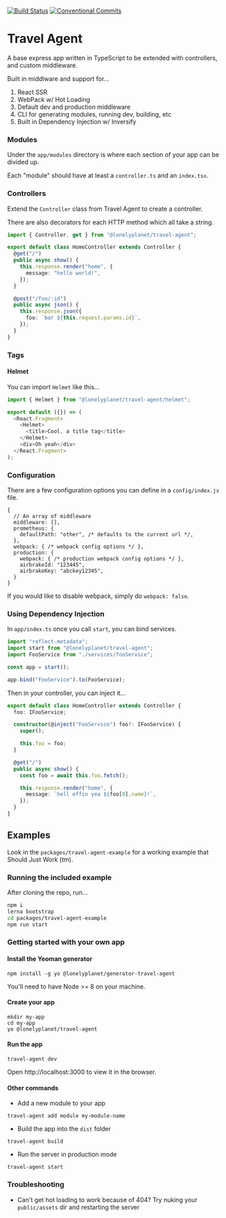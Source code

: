 [![Build Status](https://travis-ci.org/lonelyplanet/travel-agent.svg?branch=master)](https://travis-ci.org/lonelyplanet/travel-agent)
[![Conventional Commits](https://img.shields.io/badge/Conventional%20Commits-1.0.0-yellow.svg)](https://conventionalcommits.org)

# Travel Agent

A base express app written in TypeScript to be extended with controllers, and custom middleware.

Built in middlware and support for...

1. React SSR
1. WebPack w/ Hot Loading
1. Default dev and production middleware
1. CLI for generating modules, running dev, building, etc
1. Built in Dependency Injection w/ Inversify

### Modules

Under the `app/modules` directory is where each section of your app can be divided up.

Each "module" should have at least a `controller.ts` and an `index.tsx`.

### Controllers

Extend the `Controller` class from Travel Agent to create a controller.

There are also decorators for each HTTP method which all take a string.

```ts
import { Controller, get } from "@lonelyplanet/travel-agent";

export default class HomeController extends Controller {
  @get("/")
  public async show() {
    this.response.render("home", {
      message: "hello world!",
    });
  }

  @post("/foo/:id")
  public async json() {
    this.response.json({
      foo: `bar ${this.request.params.id}`,
    });
  }
}
```

### Tags

#### Helmet

You can import `Helmet` like this...

```ts
import { Helmet } from "@lonelyplanet/travel-agent/helmet";

export default ({}) => (
  <React.Fragment>
    <Helmet>
      <title>Cool, a title tag</title>
    </Helmet>
    <div>Oh yeah</div>
  </React.Fragment>
);
```

### Configuration

There are a few configuration options you can define in a `config/index.js` file.

```
{
  // An array of middleware
  middleware: [],
  prometheus: {
    defaultPath: "other", /* defaults to the current url */,
  },
  webpack: { /* webpack config options */ },
  production: {
    webpack: { /* production webpack config options */ },
    airbrakeId: "123445",
    airbrakeKey: "abckey12345",
  }
}
```

If you would like to disable webpack, simply do `webpack: false`.

### Using Dependency Injection

In `app/index.ts` once you call `start`, you can bind services.

```ts
import "reflect-metadata";
import start from "@lonelyplanet/travel-agent";
import FooService from "./services/fooService";

const app = start();

app.bind("FooService").to(FooService);
```

Then in your controller, you can inject it...

```ts
export default class HomeController extends Controller {
  foo: IFooService;

  constructor(@inject("FooService") foo?: IFooService) {
    super();

    this.foo = foo;
  }

  @get("/")
  public async show() {
    const foo = await this.foo.fetch();

    this.response.render("home", {
      message: `hell effin yea ${foo[0].name}!`,
    });
  }
}
```

## Examples

Look in the `packages/travel-agent-example` for a working example that Should Just Work (tm).

### Running the included example

After cloning the repo, run...

```bash
npm i
lerna bootstrap
cd packages/travel-agent-example
npm run start
```

### Getting started with your own app

#### Install the Yeoman generator

```
npm install -g yo @lonelyplanet/generator-travel-agent
```

You'll need to have Node >= 8 on your machine.

#### Create your app

```
mkdir my-app
cd my-app
yo @lonelyplanet/travel-agent
```

#### Run the app

```
travel-agent dev
```

Open http://localhost:3000 to view it in the browser.

#### Other commands

* Add a new module to your app

```
travel-agent add module my-module-name
```

* Build the app into the `dist` folder

```
travel-agent build
```

* Run the server in production mode

```
travel-agent start
```

### Troubleshooting

* Can't get hot loading to work because of 404? Try nuking your `public/assets` dir and restarting the server
